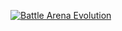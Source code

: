 [![Battle Arena Evolution][Featured Image]](content/games/battle-arena-evolution)

[Featured Image]: //mkv25.net/ludum/ld24/preview/screenshots/s01_title_screen.png